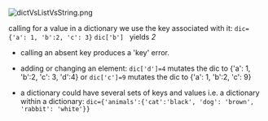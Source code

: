 ![dictVsListVsString.png](dictVsListVsString.png)

calling for a value in a dictionary we use the key associated with it:
`dic={'a': 1, 'b':2, 'c': 3}`
`dic['b']`   yields *2*

- calling an absent key produces a 'key' error.
- adding or changing an element:
`dic['d']=4` mutates the dic to \{'a': 1, 'b':2, 'c': 3, 'd':4\}
or
`dic['c']=9` mutates the dic to \{'a': 1, 'b':2, 'c': 9\}

- a dictionary could have several sets of keys and values i.e. a dictionary within a dictionary:
`dic={'animals':{'cat':'black', 'dog': 'brown', 'rabbit': 'white'}}`